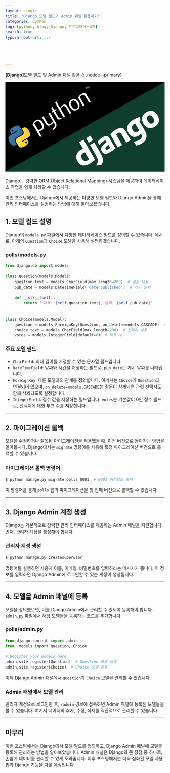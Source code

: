 ```yaml
---
layout: single
title: "Django 모델 필드와 Admin 패널 활용하기"
categories: python
tag: [python, blog, Django, 프로그래머스4기]
search: true
typora-root-url: ../




---
```






**[Django]**[모델 필드 및 Admin 패널 활용](https://park-chanyeong.github.io)
{: .notice--primary}



![image-20241007015233582](/images/2024-10-08-django4/image-20241007015233582.png)



Django는 강력한 ORM(Object Relational Mapping) 시스템을 제공하여 데이터베이스 작업을 쉽게 처리할 수 있습니다. 

이번 포스팅에서는 Django에서 제공하는 다양한 모델 필드와 Django Admin을 통해 관리 인터페이스를 설정하는 방법에 대해 알아보겠습니다. 

## 1. **모델 필드 설명**

Django의 `models.py` 파일에서 다양한 데이터베이스 필드를 정의할 수 있습니다. 예시로, 아래의 `Question`과 `Choice` 모델을 사용해 설명하겠습니다.

### **polls/models.py**

 ```python
 from django.db import models
 
 class Question(models.Model):
     question_text = models.CharField(max_length=200)  # 질문 내용
     pub_date = models.DateTimeField('date published')  # 게시 날짜
 
     def __str__(self):
         return f'제목: {self.question_text}, 날짜: {self.pub_date}'
 
 
 class Choice(models.Model):
     question = models.ForeignKey(Question, on_delete=models.CASCADE)  # 질문과의 관계 설정
     choice_text = models.CharField(max_length=200)  # 선택지 내용
     votes = models.IntegerField(default=0)  # 투표 수
 ```

### **주요 모델 필드**

- `CharField`: 최대 길이를 지정할 수 있는 문자열 필드입니다.
- `DateTimeField`: 날짜와 시간을 저장하는 필드로, `pub_date`는 게시 날짜를 나타냅니다.
- `ForeignKey`: 다른 모델과의 관계를 정의합니다. 여기서는 `Choice`가 `Question`과 연결되어 있으며, `on_delete=models.CASCADE`는 질문이 삭제되면 관련 선택지도 함께 삭제되도록 설정합니다.
- `IntegerField`: 정수 값을 저장하는 필드입니다. `votes`는 기본값이 0인 정수 필드로, 선택지에 대한 투표 수를 저장합니다.



---



## 2. **마이그레이션 롤백**

모델을 수정하거나 잘못된 마이그레이션을 적용했을 때, 이전 버전으로 돌아가는 방법을 알아봅시다. Django에서는 `migrate` 명령어를 사용해 특정 마이그레이션 버전으로 롤백할 수 있습니다.

### **마이그레이션 롤백 명령어**

```bash
$ python manage.py migrate polls 0001  # 0001 버전으로 롤백
```

이 명령어를 통해 `polls` 앱의 마이그레이션을 첫 번째 버전으로 롤백할 수 있습니다.



---





## 3. **Django Admin 계정 생성**

Django는 기본적으로 강력한 관리 인터페이스를 제공하는 Admin 패널을 지원합니다. 먼저, 관리자 계정을 생성해야 합니다.

### **관리자 계정 생성**

```bash
$ python manage.py createsuperuser
```

명령어를 실행하면 사용자 이름, 이메일, 비밀번호를 입력하라는 메시지가 뜹니다. 이 정보를 입력하면 Django Admin에 로그인할 수 있는 계정이 생성됩니다.



---



## 4. **모델을 Admin 패널에 등록**

모델을 정의했으면, 이를 Django Admin에서 관리할 수 있도록 등록해야 합니다. `admin.py` 파일에서 해당 모델들을 등록하는 코드를 추가합니다.

### **polls/admin.py**

```python
from django.contrib import admin
from .models import Question, Choice

# Register your models here
admin.site.register(Question)  # Question 모델 등록
admin.site.register(Choice)  # Choice 모델 등록
```

이제 Django Admin 패널에서 `Question`과 `Choice` 모델을 관리할 수 있습니다.

### **Admin 패널에서 모델 관리**

관리자 계정으로 로그인한 후, `/admin` 경로에 접속하면 Admin 패널에 등록된 모델들을 볼 수 있습니다. 여기서 데이터의 추가, 수정, 삭제를 직관적으로 관리할 수 있습니다.

---





## **마무리**

이번 포스팅에서는 Django에서 모델 필드를 정의하고, Django Admin 패널에 모델을 등록해 관리하는 방법을 알아보았습니다. Admin 패널은 Django의 큰 장점 중 하나로, 손쉽게 데이터를 관리할 수 있게 도와줍니다. 이후 포스팅에서는 더욱 심화된 모델 사용법과 Django 기능을 다룰 예정입니다.